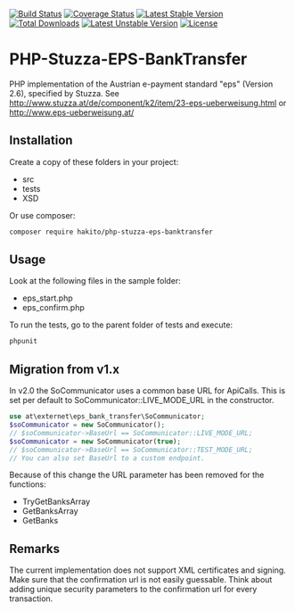 [![Build Status](https://app.travis-ci.com/hakito/PHP-Stuzza-EPS-BankTransfer.svg?branch=master)](https://app.travis-ci.com/hakito/PHP-Stuzza-EPS-BankTransfer) [![Coverage Status](https://coveralls.io/repos/hakito/PHP-Stuzza-EPS-BankTransfer/badge.png)](https://coveralls.io/r/hakito/PHP-Stuzza-EPS-BankTransfer)
[![Latest Stable Version](https://poser.pugx.org/hakito/php-stuzza-eps-banktransfer/v/stable.svg)](https://packagist.org/packages/hakito/php-stuzza-eps-banktransfer) [![Total Downloads](https://poser.pugx.org/hakito/php-stuzza-eps-banktransfer/downloads.svg)](https://packagist.org/packages/hakito/php-stuzza-eps-banktransfer) [![Latest Unstable Version](https://poser.pugx.org/hakito/php-stuzza-eps-banktransfer/v/unstable.svg)](https://packagist.org/packages/hakito/php-stuzza-eps-banktransfer) [![License](https://poser.pugx.org/hakito/php-stuzza-eps-banktransfer/license.svg)](https://packagist.org/packages/hakito/php-stuzza-eps-banktransfer)

# PHP-Stuzza-EPS-BankTransfer

PHP implementation of the Austrian e-payment standard "eps" (Version 2.6), specified by Stuzza. See http://www.stuzza.at/de/component/k2/item/23-eps-ueberweisung.html or http://www.eps-ueberweisung.at/

## Installation

Create a copy of these folders in your project:

* src
* tests
* XSD

Or use composer:

```sh
composer require hakito/php-stuzza-eps-banktransfer
```

## Usage

Look at the following files in the sample folder:

* eps_start.php
* eps_confirm.php

To run the tests, go to the parent folder of tests and execute:

```sh
phpunit
```

## Migration from v1.x

In v2.0 the SoCommunicator uses a common base URL for ApiCalls. This is set per default to
SoCommunicator::LIVE_MODE_URL in the constructor.

```php
use at\externet\eps_bank_transfer\SoCommunicator;
$soCommunicator = new SoCommunicator();
// $soCommunicator->BaseUrl == SoCommunicator::LIVE_MODE_URL;
$soCommunicator = new SoCommunicator(true);
// $soCommunicator->BaseUrl == SoCommunicator::TEST_MODE_URL;
// You can also set BaseUrl to a custom endpoint.
```

Because of this change the URL parameter has been removed for the functions:

* TryGetBanksArray
* GetBanksArray
* GetBanks

## Remarks

The current implementation does not support XML certificates and signing. Make sure that the
confirmation url is not easily guessable. Think about adding unique security parameters to the
confirmation url for every transaction.
